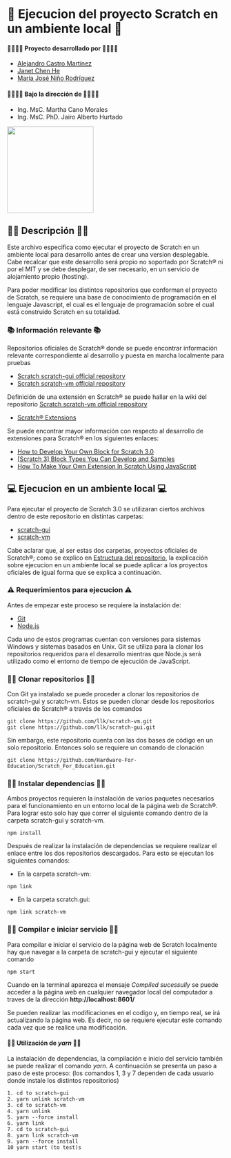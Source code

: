 # 👋 Ejecucion del proyecto Scratch en un ambiente local 👋

#### 👨‍💻👩‍💻 Proyecto desarrollado por 👨‍💻👩‍💻
* [Alejandro Castro Martínez](https://github.com/kstro96)
* [Janet Chen He](https://github.com/XingYi98)
* [María José Niño Rodríguez](https://github.com/mjninor99)
#### 👨‍🏫👩‍🏫 Bajo la dirección de 👨‍🏫👩‍🏫 
* Ing. MsC. Martha Cano Morales
* Ing. MsC. PhD. Jairo Alberto Hurtado

<img src="https://github.com/Hardware-For-Education/.github-private/blob/main/profile/images/scratch4education-small.png" width="200" />

## 🙋‍♀️ Descripción 🙋‍♀️

Este archivo especifica como ejecutar el proyecto de Scratch en un ambiente local para desarrollo antes de crear una version desplegable. Cabe recalcar que este desarrollo será propio no soportado por Scratch® ni por el MIT y se debe desplegar, de ser necesario, en un servicio de alojamiento propio (hosting). 

Para poder modificar los distintos repositorios que conforman el proyecto de Scratch, se requiere una base de conocimiento de programación en el lenguaje Javascript, el cual es el lenguaje de programación sobre el cual está construido Scratch en su totalidad. 

### 📚 Información relevante 📚

Repositorios oficiales de Scratch® donde se puede encontrar información relevante correspondiente al desarrollo y puesta en marcha localmente para pruebas
* [Scratch scratch-gui official repository](https://github.com/LLK/scratch-gui)
* [Scratch scratch-vm official repository](https://github.com/LLK/scratch-vm)

Definición de una extensión en Scratch® se puede hallar en la wiki del repositorio [Scratch scratch-vm official repository](https://github.com/LLK/scratch-vm)
* [Scratch® Extensions](https://github.com/LLK/scratch-vm/blob/develop/docs/extensions.md)

Se puede encontrar mayor información con respecto al desarrollo de extensiones para Scratch® en los siguientes enlaces: 

* [How to Develop Your Own Block for Scratch 3.0](https://medium.com/@hiroyuki.osaki/how-to-develop-your-own-block-for-scratch-3-0-1b5892026421)
* [[Scratch 3] Block Types You Can Develop and Samples](https://medium.com/@hiroyuki.osaki/scratch-3-block-types-you-can-develop-and-samples-191b0d769b91)
* [How To Make Your Own Extension In Scratch Using JavaScript](https://brightchamps.com/blog/make-scratch-extension-using-javascript/)

## 💻 Ejecucion en un ambiente local 💻

Para ejecutar el proyecto de Scratch 3.0 se utilizaran ciertos archivos dentro de este repositorio en distintas carpetas: 
* [scratch-gui](https://github.com/Hardware-For-Education/Scratch_For_Education/tree/master/scratch-gui)
* [scratch-vm](https://github.com/Hardware-For-Education/Scratch_For_Education/tree/master/scratch-vm)

Cabe aclarar que, al ser estas dos carpetas, proyectos oficiales de Scratch®; como se explico en [Estructura del repositorio](https://github.com/Hardware-For-Education/Scratch_For_Education#-estructura-del-repositorio-), la explicación sobre ejecucion en un ambiente local se puede aplicar a los proyectos oficiales de igual forma que se explica a continuación.

### ⚠ Requerimientos para ejecucion ⚠

Antes de empezar este proceso se requiere la instalación de: 
* [Git](https://git-scm.com/)
* [Node.js](https://nodejs.org/es/)

Cada uno de estos programas cuentan con versiones para sistemas Windows y sistemas basados en Unix. Git se utiliza para la clonar los repositorios requeridos para el desarrollo mientras que Node.js será utilizado como el entorno de tiempo de ejecución de JavaScript.

### 👨‍💻 Clonar repositorios 👨‍💻
Con Git ya instalado se puede proceder a clonar los repositorios de scratch-gui y scratch-vm. Estos se pueden clonar desde los repositorios oficiales de Scratch® a través de los comandos 
```
git clone https://github.com/llk/scratch-vm.git
git clone https://github.com/llk/scratch-gui.git
```
Sin embargo, este repositorio cuenta con las dos bases de código en un solo repositorio. Entonces solo se requiere un comando de clonación
```
git clone https://github.com/Hardware-For-Education/Scratch_For_Education.git
```
### 👨‍💻 Instalar dependencias 👨‍💻
Ambos proyectos requieren la instalación de varios paquetes necesarios para el funcionamiento en un entorno local de la página web de Scratch®. Para lograr esto solo hay que correr el siguiente comando dentro de la carpeta scratch-gui y scratch-vm. 
```
npm install
```
Después de realizar la instalación de dependencias se requiere realizar el enlace entre los dos repositorios descargados. Para esto se ejecutan los siguientes comandos: 
* En la carpeta scratch-vm: 
```
npm link
```
* En la carpeta scratch.gui:
```
npm link scratch-vm
```
### 👨‍💻 Compilar e iniciar servicio 👨‍💻
Para compilar e iniciar el servicio de la página web de Scratch localmente hay que navegar a la carpeta de scratch-gui y ejecutar el siguiente comando
```
npm start
```
Cuando en la terminal aparezca el mensaje _Compiled sucessully_ se puede acceder a la página web en cualquier navegador local del computador a traves de la dirección **http://localhost:8601/** 

Se pueden realizar las modificaciones en el codigo y, en tiempo real, se irá actualizando la página web. Es decir, no se requiere ejecutar este comando cada vez que se realice una modificación.

#### 👨‍💻 Utilización de _yarn_ 👨‍💻

La instalación de dependencias, la compilación e inicio del servicio también se puede realizar el comando _yarn_. A continuación se presenta un paso a paso de este proceso: (los comandos 1, 3 y 7 dependen de cada usuario donde instale los distintos repositorios) 

```
1. cd to scratch-gui
2. yarn unlink scratch-vm
3. cd to scratch-vm
4. yarn unlink
5. yarn --force install
6. yarn link
7. cd to scratch-gui
8. yarn link scratch-vm
9. yarn --force install
10 yarn start (to test)s
```
